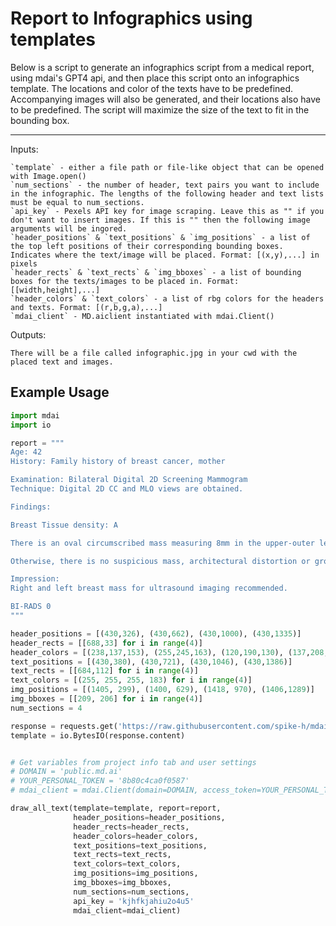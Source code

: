 # Report to Infographics using templates


Below is a script to generate an infographics script from a medical report, using mdai's GPT4 api, and then place this script onto an infographics template. The locations and color of the texts have to be predefined. Accompanying images will also be generated, and their locations also have to be predefined. The script will maximize the size of the text to fit in the bounding box.

______

  Inputs:

    `template` - either a file path or file-like object that can be opened with Image.open()
    `num_sections` - the number of header, text pairs you want to include in the infographic. The lengths of the following header and text lists must be equal to num_sections.
    `api_key` - Pexels API key for image scraping. Leave this as "" if you don't want to insert images. If this is "" then the following image arguments will be ingored.
    `header_positions` & `text_positions` & `img_positions` - a list of the top left positions of their corresponding bounding boxes. Indicates where the text/image will be placed. Format: [(x,y),...] in pixels
    `header_rects` & `text_rects` & `img_bboxes` - a list of bounding boxes for the texts/images to be placed in. Format: [[width,height],...]
    `header_colors` & `text_colors` - a list of rbg colors for the headers and texts. Format: [(r,b,g,a),...]
    `mdai_client` - MD.aiclient instantiated with mdai.Client()
Outputs:

`
  There will be a file called infographic.jpg in your cwd with the placed text and images.
`

## Example Usage


```python
import mdai
import io

report = """
Age: 42
History: Family history of breast cancer, mother

Examination: Bilateral Digital 2D Screening Mammogram
Technique: Digital 2D CC and MLO views are obtained.

Findings:

Breast Tissue density: A

There is an oval circumscribed mass measuring 8mm in the upper-outer left breast. An oval circumscribed mass of approximate 8mm is also observed in the middle-outer right breast.

Otherwise, there is no suspicious mass, architectural distortion or group microcalcifications.

Impression:
Right and left breast mass for ultrasound imaging recommended.

BI-RADS 0
"""

header_positions = [(430,326), (430,662), (430,1000), (430,1335)]
header_rects = [[688,33] for i in range(4)]
header_colors = [(238,137,153), (255,245,163), (120,190,130), (137,208,226)]
text_positions = [(430,380), (430,721), (430,1046), (430,1386)]
text_rects = [[684,112] for i in range(4)]
text_colors = [(255, 255, 255, 183) for i in range(4)]
img_positions = [(1405, 299), (1400, 629), (1418, 970), (1406,1289)]
img_bboxes = [[209, 206] for i in range(4)]
num_sections = 4

response = requests.get('https://raw.githubusercontent.com/spike-h/mdai/main/misc/temp.png')
template = io.BytesIO(response.content)


# Get variables from project info tab and user settings
# DOMAIN = 'public.md.ai'
# YOUR_PERSONAL_TOKEN = '8b80c4ca0f0587'
# mdai_client = mdai.Client(domain=DOMAIN, access_token=YOUR_PERSONAL_TOKEN)

draw_all_text(template=template, report=report,
              header_positions=header_positions,
              header_rects=header_rects,
              header_colors=header_colors,
              text_positions=text_positions,
              text_rects=text_rects,
              text_colors=text_colors,
              img_positions=img_positions,
              img_bboxes=img_bboxes,
              num_sections=num_sections,
              api_key = 'kjhfkjahiu2o4u5'
              mdai_client=mdai_client)
```
